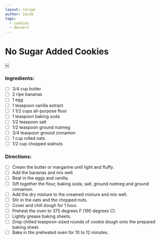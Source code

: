 ```yaml
---
layout: recipe
author: Jacob
tags:
  - cookies
  - dessert
---
```


# No Sugar Added Cookies
￼
### Ingredients:

- [ ] 3/4 cup butter
- [ ] 2 ripe bananas
- [ ] 1 egg
- [ ] 1 teaspoon vanilla extract
- [ ] 1 1/2 cups all-purpose flour
- [ ] 1 teaspoon baking soda
- [ ] 1/2 teaspoon salt
- [ ] 1/2 teaspoon ground nutmeg
- [ ] 3/4 teaspoon ground cinnamon
- [ ] 1 cup rolled oats
- [ ] 1/2 cup chopped walnuts

### Directions:

- [ ] Cream the butter or margarine until light and fluffy.
- [ ] Add the bananas and mix well.
- [ ] Beat in the eggs and vanilla.
- [ ] Sift together the flour, baking soda, salt, ground nutmeg and ground cinnamon.
- [ ] Add the dry mixture to the creamed mixture and mix well.
- [ ] Stir in the oats and the chopped nuts.
- [ ] Cover and chill dough for 1 hour.
- [ ] Preheat the oven to 375 degrees F (190 degrees C).
- [ ] Lightly grease baking sheets.
- [ ] Drop chilled teaspoon-sized rounds of cookie dough onto the prepared baking sheet.
- [ ] Bake in the preheated oven for 10 to 12 minutes.
